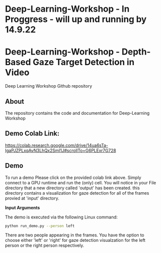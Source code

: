 # Deep-Learning-Workshop - In Proggress - will up and running by 14.9.22

# Deep-Learning-Workshop - Depth-Based Gaze Target Detection in Video
Deep Learning Workshop Github repository

## About
The repository contains the code and documentation for Deep-Learning Workshop

## Demo Colab Link:
https://colab.research.google.com/drive/14ua6sTa-IgaPJZPLxqAvN3LhQx2SmI1J#scrollTo=G6PLExr7G728

## Demo
To run a demo Please click on the provided colab link above. Simply connect to a GPU runtime and run the (only) cell.
You will notice in your File directory that a new directory called 'output'  has been created. this directory contains a visualization for gaze detection for all of the frames provied at 'input' directory.

**Input Arguments**

The demo is executed via the following Linux command:
```bash
python run_demo.py --person left
```
There are two people appearing in the frames. You have the option to choose either 'left' or 'right' for gaze detection visualzation for the left person or the right person respectively. 



